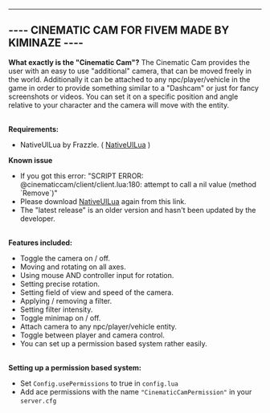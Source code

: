 --------------------------------------------------
---- CINEMATIC CAM FOR FIVEM MADE BY KIMINAZE ----
--------------------------------------------------

**What exactly is the "Cinematic Cam"?**
The Cinematic Cam provides the user with an easy to use "additional" camera, that can be moved freely in the world. 
Additionally it can be attached to any npc/player/vehicle in the game in order to provide something similar to a "Dashcam" or just for fancy screenshots or videos.
You can set it on a specific position and angle relative to your character and the camera will move with the entity.
<br/><br/>

**Requirements:**
- NativeUILua by Frazzle. ( [NativeUILua](https://github.com/FrazzIe/NativeUILua/archive/refs/heads/master.zip) )

**Known issue**
- If you got this error: "SCRIPT ERROR: @cinematiccam/client/client.lua:180: attempt to call a nil value (method \`Remove\`)"
- Please download [NativeUILua](https://github.com/FrazzIe/NativeUILua/archive/refs/heads/master.zip) again from this link.
- The "latest release" is an older version and hasn't been updated by the developer.
<br/><br/>

**Features included:**
- Toggle the camera on / off.
- Moving and rotating on all axes.
- Using mouse AND controller input for rotation.
- Setting precise rotation.
- Setting field of view and speed of the camera.
- Applying / removing a filter.
- Setting filter intensity.
- Toggle minimap on / off.
- Attach camera to any npc/player/vehicle entity.
- Toggle between player and camera control.
- You can set up a permission based system rather easily.
<br/><br/>

**Setting up a permission based system:**
- Set `Config.usePermissions` to true in `config.lua`
- Add ace permissions with the name `"CinematicCamPermission"` in your `server.cfg`
